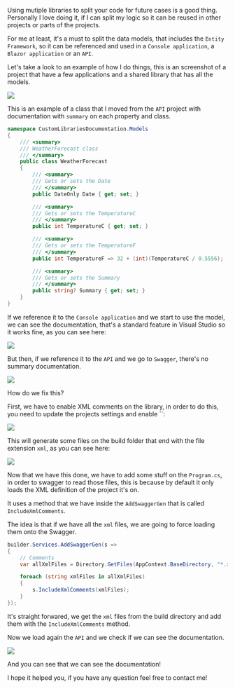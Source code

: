 ﻿Using mutiple libraries to split your code for future cases is a good thing. Personally I love doing it, if I can split my logic so it can be reused in other projects or parts of the projects.

For me at least, it's a must to split the data models, that includes the `Entity Framework`, so it can be referenced and used in a `Console application`, a `Blazor application` or an `API`.

Let's take a look to an example of how I do things, this is an screenshot of a project that have a few applications and a shared library that has all the models.

<img src="https://imgur.com/gdg2nn3.png">

This is an example of a class that I moved from the `API` project with documentation with `summary` on each property and class.

```csharp
namespace CustomLibrariesDocumentation.Models
{
    /// <summary>
    /// WeatherForecast class
    /// </summary>
    public class WeatherForecast
    {
        /// <summary>
        /// Gets or sets the Date
        /// </summary>
        public DateOnly Date { get; set; }

        /// <summary>
        /// Gets or sets the TemperatureC
        /// </summary>
        public int TemperatureC { get; set; }

        /// <summary>
        /// Gets or sets the TemperatureF
        /// </summary>
        public int TemperatureF => 32 + (int)(TemperatureC / 0.5556);

        /// <summary>
        /// Gets or sets the Summary
        /// </summary>
        public string? Summary { get; set; }
    }
}
```

If we reference it to the `Console application` and we start to use the model, we can see the documentation, that's a standard feature in Visual Studio so it works fine, as you can see here:

<img src="https://imgur.com/Djf1MeO.png">

But then, if we reference it to the `API` and we go to `Swagger`, there's no summary documentation.

<img src="https://imgur.com/3Dg2Xpm.png">

How do we fix this?

First, we have to enable XML comments on the library, in order to do this, you need to update the projects settings and enable ``:

<img src="https://imgur.com/R1j8SfX.png">

This will generate some files on the build folder that end with the file extension `xml`, as you can see here:

<img src="https://imgur.com/O8ywjr2.png">

Now that we have this done, we have to add some stuff on the `Program.cs`, in order to swagger to read those files, this is because by default it only loads the XML definition of the project it's on.

It uses a method that we have inside the `AddSwaggerGen` that is called `IncludeXmlComments`.

The idea is that if we have all the `xml` files, we are going to force loading them onto the Swagger.

```csharp
builder.Services.AddSwaggerGen(s =>
{
    // Comments
    var allXmlFiles = Directory.GetFiles(AppContext.BaseDirectory, "*.xml");

    foreach (string xmlFiles in allXmlFiles)
    {
        s.IncludeXmlComments(xmlFiles);
    }
});
```

It's straight forwared, we get the `xml` files from the build directory and add them with the `IncludeXmlComments` method.

Now we load again the `API` and we check if we can see the documentation.

<img src="https://imgur.com/uNVNswn.png">

And you can see that we can see the documentation!


I hope it helped you, if you have any question feel free to contact me!